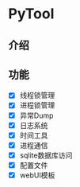 # PyTool
## 介绍

## 功能
- [x] 线程锁管理
- [x] 进程锁管理
- [x] 异常Dump
- [x] 日志系统
- [x] 时间工具
- [x] 进程通信
- [x] sqlite数据库访问
- [x] 配置文件
- [x] webUI模板